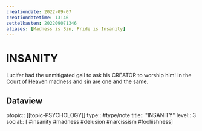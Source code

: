 ```yaml
---
creationdate: 2022-09-07
creationdatetime: 13:46
zettelkasten: 202209071346
aliases: [Madness is Sin, Pride is Insanity]
---
```

# INSANITY
Lucifer had the unmitigated gall to ask his CREATOR to worship him! In the Court of Heaven madness and sin are one and the same.

## Dataview
ptopic:: [[topic-PSYCHOLOGY]]
type:: #type/note
title:: "INSANITY"
level:: 3
social:: [ #insanity #madness #delusion #narcissism #fooliishness]
